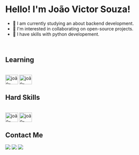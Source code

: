 # Hello! I'm João Victor Souza!
* 🔭 I am currently studying an about backend development.
* 🤝 I'm interested in collaborating on open-source projects.
* 🌱 I have skills with python developement.
<br/>

## Learning
  
  
  <div style="display: inline_block"><br>
  
  <img align="center" alt="joão-python" height="30" width="40" src="https://cdn.jsdelivr.net/gh/devicons/devicon@latest/icons/python/python-original.svg" /> 
   <img align="center" alt="joão-flask" height="30" width="40" src="https://cdn.jsdelivr.net/gh/devicons/devicon@latest/icons/flask/flask-original.svg" />
   
</div>

## Hard Skills
<div style="display: inline_block"><br>
  
   <img align="center" alt="joão-python" height="30" width="40" src="https://cdn.jsdelivr.net/gh/devicons/devicon@latest/icons/python/python-original.svg" /> 
   <img align="center" alt="joão-flask" height="30" width="40" src="https://cdn.jsdelivr.net/gh/devicons/devicon@latest/icons/flask/flask-original.svg" />
  
</div>

## Contact Me

  <a href = "mailto:jwz53274@gmail.com"><img src="https://img.shields.io/badge/-Gmail-%23333?style=for-the-badge&logo=gmail&logoColor=white" target="_blank"></a>
  <a href="https://www.linkedin.com/in/jo%C3%A3o-victor-souza-alves/" target="_blank"><img src="https://img.shields.io/badge/-LinkedIn-%230077B5?style=for-the-badge&logo=linkedin&logoColor=white" target="_blank"></a> 
  <a href="https://github.com/JoaoVictorSouza1" target="_blank"><img src="https://img.shields.io/badge/GitHub-100000?style=for-the-badge&logo=github&logoColor=white" target="_blank"></a> 

